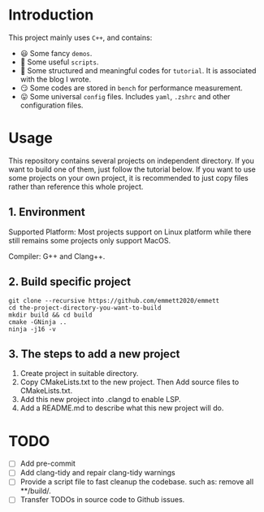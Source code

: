 # Introduction
This project mainly uses `C++`, and contains:
- 😃 Some fancy `demos`.
- 🤔 Some useful `scripts`.
- 🤩 Some structured and meaningful codes for `tutorial`. It is associated with the blog I wrote.
- 😏 Some codes are stored in `bench` for performance measurement.
- 😛 Some universal `config` files. Includes `yaml`, `.zshrc` and other configuration files.

# Usage
This repository contains several projects on independent directory. If you want to build one of them, just follow the tutorial below. If you want to use some projects on your own project, it is recommended to just copy files rather than reference this whole project.

## 1. Environment
Supported Platform: Most projects support on Linux platform while there still remains some projects only support MacOS.

Compiler: G++ and Clang++.

## 2. Build specific project
```shell
git clone --recursive https://github.com/emmett2020/emmett
cd the-project-directory-you-want-to-build
mkdir build && cd build
cmake -GNinja ..
ninja -j16 -v
```

## 3. The steps to add a new project
1. Create project in suitable directory.
2. Copy CMakeLists.txt to the new project. Then Add source files to CMakeLists.txt.
4. Add this new project into .clangd to enable LSP.
5. Add a README.md to describe what this new project will do.



# TODO
- [ ] Add pre-commit
- [ ] Add clang-tidy and repair clang-tidy warnings
- [ ] Provide a script file to fast cleanup the codebase. such as: remove all **/build/.
- [ ] Transfer TODOs in source code to Github issues.
